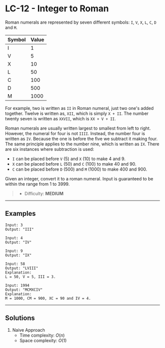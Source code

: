 # LC-12 - Integer to Roman

Roman numerals are represented by seven different symbols: `I`, `V`, `X`, `L`, `C`, `D` and `M`.

| Symbol | Value |
|---|---|
| I | 1 |
| V | 5 |
| X | 10 |
| L | 50 |
| C | 100 |
| D | 500 |
| M | 1000 |

For example, two is written as `II` in Roman numeral, just two one's added together. Twelve is written as, `XII`, which is simply `X + II`. The number twenty seven is written as `XXVII`, which is `XX + V + II`.

Roman numerals are usually written largest to smallest from left to right. However, the numeral for four is not `IIII`. Instead, the number four is written as `IV`. Because the one is before the five we subtract it making four. The same principle applies to the number nine, which is written as `IX`. There are six instances where subtraction is used:

* `I` can be placed before `V` (5) and `X` (10) to make 4 and 9. 
* `X` can be placed before `L` (50) and `C` (100) to make 40 and 90. 
* `C` can be placed before `D` (500) and `M` (1000) to make 400 and 900.

Given an integer, convert it to a roman numeral. Input is guaranteed to be within the range from 1 to 3999.

> * Difficulty: **MEDIUM**

---
## Examples

```
Input: 3
Output: "III"
```

```
Input: 4
Output: "IV"
```

```
Input: 9
Output: "IX"
```

```
Input: 58
Output: "LVIII"
Explanation: 
L = 50, V = 5, III = 3.
```

```
Input: 1994
Output: "MCMXCIV"
Explanation: 
M = 1000, CM = 900, XC = 90 and IV = 4.
```

---
## Solutions

1. Naive Approach
    * Time complexity: $O(n)$
    * Space complexity: $O(1)$